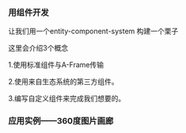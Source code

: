 <h3>用组件开发</h3>
让我们用一个entity-component-system 构建一个栗子

这里会介绍3个概念

1.使用标准组件与A-Frame传输

2.使用来自生态系统的第三方组件。

3.编写自定义组件来完成我们想要的。

<h3>应用实例——360度图片画廊</h3>


